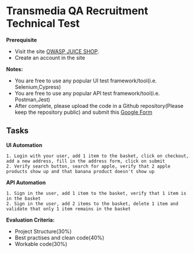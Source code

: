 
# Transmedia QA Recruitment Technical Test

**Prerequisite**
- Visit the site [OWASP JUICE SHOP](https://juice-shop.herokuapp.com).
- Create an account in the site

**Notes:**
  * You are free to use any popular UI test framework/tool(i.e. Selenium,Cypress)
  * You are free to use any popular API test framework/tool(i.e. Postman,Jest)
  * After complete, please upload the code in a Github repository(Please keep the repository public) and submit this [Google Form](https://forms.gle/bZEhAzZTxKpqNGPZ8)
## Tasks

**UI Automation**

```
1. Login with your user, add 1 item to the basket, click on checkout, add a new address, fill in the address form, click on submit
2. Verify search button, search for apple, verify that 2 apple products show up and that banana product doesn't show up
```
**API Automation**   
   
 ```
1. Sign in the user, add 1 item to the basket, verify that 1 item is in the basket
2. Sign in the user, add 2 items to the basket, delete 1 item and validate that only 1 item remains in the basket
```

**Evaluation Criteria:**
- Project Structure(30%)
- Best practises and clean code(40%)
- Workable code(30%)




